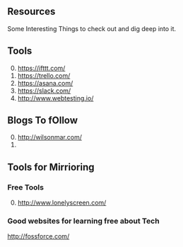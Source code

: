 ## Resources

Some Interesting Things to check out and dig deep into it.

## Tools

0. https://ifttt.com/
1. https://trello.com/
2. https://asana.com/
3. https://slack.com/
4. http://www.webtesting.io/

## Blogs To fOllow
0. http://wilsonmar.com/
1. 

## Tools for Mirrioring

### Free Tools

0. http://www.lonelyscreen.com/

### Good websites for learning free about Tech
http://fossforce.com/

